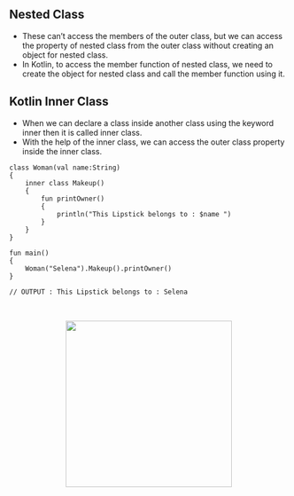 ## Nested Class 
- These can’t access the members of the outer class, but we can access the property of nested class from the outer class without creating an object for nested class.
- In Kotlin, to access the member function of nested class, we need to create the object for nested class and call the member function using it.

## Kotlin Inner Class
- When we can declare a class inside another class using the keyword inner then it is called inner class.
- With the help of the inner class, we can access the outer class property inside the inner class. 


```
class Woman(val name:String)
{
    inner class Makeup()
    {
        fun printOwner()
        {
            println("This Lipstick belongs to : $name ")
        }
    }
}

fun main()
{
    Woman("Selena").Makeup().printOwner()
}

// OUTPUT : This Lipstick belongs to : Selena 

```

<br>

<p align="center">
<img height="300" src="https://user-images.githubusercontent.com/94545831/210055502-5a87e18c-579f-4c7a-8085-4e2fd3a50492.png" /></p>
